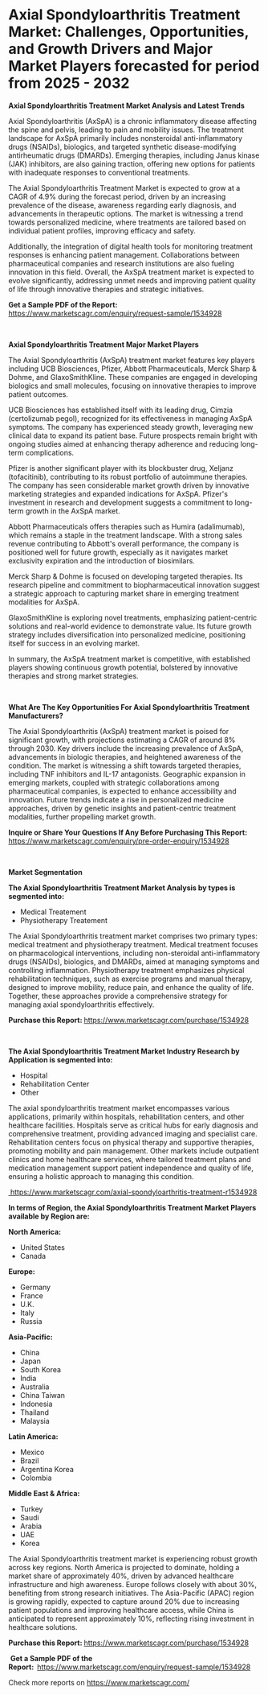 <p><h1>Axial Spondyloarthritis Treatment Market: Challenges, Opportunities, and Growth Drivers and Major Market Players forecasted for period from 2025 - 2032</h1></p><p><strong>Axial Spondyloarthritis Treatment Market Analysis and Latest Trends</strong></p>
<p><p>Axial Spondyloarthritis (AxSpA) is a chronic inflammatory disease affecting the spine and pelvis, leading to pain and mobility issues. The treatment landscape for AxSpA primarily includes nonsteroidal anti-inflammatory drugs (NSAIDs), biologics, and targeted synthetic disease-modifying antirheumatic drugs (DMARDs). Emerging therapies, including Janus kinase (JAK) inhibitors, are also gaining traction, offering new options for patients with inadequate responses to conventional treatments.</p><p>The Axial Spondyloarthritis Treatment Market is expected to grow at a CAGR of 4.9% during the forecast period, driven by an increasing prevalence of the disease, awareness regarding early diagnosis, and advancements in therapeutic options. The market is witnessing a trend towards personalized medicine, where treatments are tailored based on individual patient profiles, improving efficacy and safety.</p><p>Additionally, the integration of digital health tools for monitoring treatment responses is enhancing patient management. Collaborations between pharmaceutical companies and research institutions are also fueling innovation in this field. Overall, the AxSpA treatment market is expected to evolve significantly, addressing unmet needs and improving patient quality of life through innovative therapies and strategic initiatives.</p></p>
<p><strong>Get a Sample PDF of the Report:&nbsp;</strong> <a href="https://www.marketscagr.com/enquiry/request-sample/1534928?utm_campaign=2481&utm_medium=2&utm_source=Github&utm_content=ia&utm_term=03032025&utm_id=axial-spondyloarthritis-treatment">https://www.marketscagr.com/enquiry/request-sample/1534928</a></p>
<p>&nbsp;</p>
<p><strong>Axial Spondyloarthritis Treatment Major Market Players</strong></p>
<p><p>The Axial Spondyloarthritis (AxSpA) treatment market features key players including UCB Biosciences, Pfizer, Abbott Pharmaceuticals, Merck Sharp & Dohme, and GlaxoSmithKline. These companies are engaged in developing biologics and small molecules, focusing on innovative therapies to improve patient outcomes.</p><p>UCB Biosciences has established itself with its leading drug, Cimzia (certolizumab pegol), recognized for its effectiveness in managing AxSpA symptoms. The company has experienced steady growth, leveraging new clinical data to expand its patient base. Future prospects remain bright with ongoing studies aimed at enhancing therapy adherence and reducing long-term complications.</p><p>Pfizer is another significant player with its blockbuster drug, Xeljanz (tofacitinib), contributing to its robust portfolio of autoimmune therapies. The company has seen considerable market growth driven by innovative marketing strategies and expanded indications for AxSpA. Pfizer's investment in research and development suggests a commitment to long-term growth in the AxSpA market.</p><p>Abbott Pharmaceuticals offers therapies such as Humira (adalimumab), which remains a staple in the treatment landscape. With a strong sales revenue contributing to Abbott's overall performance, the company is positioned well for future growth, especially as it navigates market exclusivity expiration and the introduction of biosimilars.</p><p>Merck Sharp & Dohme is focused on developing targeted therapies. Its research pipeline and commitment to biopharmaceutical innovation suggest a strategic approach to capturing market share in emerging treatment modalities for AxSpA.</p><p>GlaxoSmithKline is exploring novel treatments, emphasizing patient-centric solutions and real-world evidence to demonstrate value. Its future growth strategy includes diversification into personalized medicine, positioning itself for success in an evolving market.</p><p>In summary, the AxSpA treatment market is competitive, with established players showing continuous growth potential, bolstered by innovative therapies and strong market strategies.</p></p>
<p>&nbsp;</p>
<p><strong>What Are The Key Opportunities For Axial Spondyloarthritis Treatment Manufacturers?</strong></p>
<p><p>The Axial Spondyloarthritis (AxSpA) treatment market is poised for significant growth, with projections estimating a CAGR of around 8% through 2030. Key drivers include the increasing prevalence of AxSpA, advancements in biologic therapies, and heightened awareness of the condition. The market is witnessing a shift towards targeted therapies, including TNF inhibitors and IL-17 antagonists. Geographic expansion in emerging markets, coupled with strategic collaborations among pharmaceutical companies, is expected to enhance accessibility and innovation. Future trends indicate a rise in personalized medicine approaches, driven by genetic insights and patient-centric treatment modalities, further propelling market growth.</p></p>
<p><strong>Inquire or Share Your Questions If Any Before Purchasing This Report:</strong> <a href="https://www.marketscagr.com/enquiry/pre-order-enquiry/1534928?utm_campaign=2481&utm_medium=2&utm_source=Github&utm_content=ia&utm_term=03032025&utm_id=axial-spondyloarthritis-treatment">https://www.marketscagr.com/enquiry/pre-order-enquiry/1534928</a></p>
<p>&nbsp;</p>
<p><strong>Market Segmentation</strong></p>
<p><strong>The Axial Spondyloarthritis Treatment Market Analysis by types is segmented into:</strong></p>
<p><ul><li>Medical Treatement</li><li>Physiotherapy Treatement</li></ul></p>
<p><p>The Axial Spondyloarthritis treatment market comprises two primary types: medical treatment and physiotherapy treatment. Medical treatment focuses on pharmacological interventions, including non-steroidal anti-inflammatory drugs (NSAIDs), biologics, and DMARDs, aimed at managing symptoms and controlling inflammation. Physiotherapy treatment emphasizes physical rehabilitation techniques, such as exercise programs and manual therapy, designed to improve mobility, reduce pain, and enhance the quality of life. Together, these approaches provide a comprehensive strategy for managing axial spondyloarthritis effectively.</p></p>
<p><strong>Purchase this Report:&nbsp;</strong><a href="https://www.marketscagr.com/purchase/1534928?utm_campaign=2481&utm_medium=2&utm_source=Github&utm_content=ia&utm_term=03032025&utm_id=axial-spondyloarthritis-treatment">https://www.marketscagr.com/purchase/1534928</a></p>
<p>&nbsp;</p>
<p><strong>The Axial Spondyloarthritis Treatment Market Industry Research by Application is segmented into:</strong></p>
<p><ul><li>Hospital</li><li>Rehabilitation Center</li><li>Other</li></ul></p>
<p><p>The axial spondyloarthritis treatment market encompasses various applications, primarily within hospitals, rehabilitation centers, and other healthcare facilities. Hospitals serve as critical hubs for early diagnosis and comprehensive treatment, providing advanced imaging and specialist care. Rehabilitation centers focus on physical therapy and supportive therapies, promoting mobility and pain management. Other markets include outpatient clinics and home healthcare services, where tailored treatment plans and medication management support patient independence and quality of life, ensuring a holistic approach to managing this condition.</p></p>
<p><a href="https://www.marketscagr.com/axial-spondyloarthritis-treatment-r1534928?utm_campaign=2481&utm_medium=2&utm_source=Github&utm_content=ia&utm_term=03032025&utm_id=axial-spondyloarthritis-treatment">&nbsp;https://www.marketscagr.com/axial-spondyloarthritis-treatment-r1534928</a></p>
<p><strong>In terms of Region, the Axial Spondyloarthritis Treatment Market Players available by Region are:</strong></p>
<p>
    <p> <strong> North America: </strong>
        <ul>
            <li>United States</li>
            <li>Canada</li>
        </ul>
        </p> 
    <p> <strong> Europe: </strong>
        <ul>
            <li>Germany</li>
            <li>France</li>
            <li>U.K.</li>
            <li>Italy</li>
            <li>Russia</li>
        </ul>
        </p> 
    <p> <strong> Asia-Pacific: </strong>
        <ul>
            <li>China</li>
            <li>Japan</li>
            <li>South Korea</li>
            <li>India</li>
            <li>Australia</li>
            <li>China Taiwan</li>
            <li>Indonesia</li>
            <li>Thailand</li>
            <li>Malaysia</li>
        </ul>
        </p> 
    <p> <strong> Latin America: </strong>
        <ul>
            <li>Mexico</li>
            <li>Brazil</li>
            <li>Argentina Korea</li>
            <li>Colombia</li>
        </ul>
        </p> 
    <p> <strong> Middle East & Africa: </strong>
        <ul>
            <li>Turkey</li>
            <li>Saudi</li>
            <li>Arabia</li>
            <li>UAE</li>
            <li>Korea</li>
        </ul>
    </p>
    </p>
<p><p>The Axial Spondyloarthritis treatment market is experiencing robust growth across key regions. North America is projected to dominate, holding a market share of approximately 40%, driven by advanced healthcare infrastructure and high awareness. Europe follows closely with about 30%, benefiting from strong research initiatives. The Asia-Pacific (APAC) region is growing rapidly, expected to capture around 20% due to increasing patient populations and improving healthcare access, while China is anticipated to represent approximately 10%, reflecting rising investment in healthcare solutions.</p></p>
<p><strong>Purchase this Report: </strong><a href="https://www.marketscagr.com/purchase/1534928?utm_campaign=2481&utm_medium=2&utm_source=Github&utm_content=ia&utm_term=03032025&utm_id=axial-spondyloarthritis-treatment">https://www.marketscagr.com/purchase/1534928</a></p>
<p>&nbsp;<strong>Get a Sample PDF of the Report:&nbsp;&nbsp;</strong><a href="https://www.marketscagr.com/enquiry/request-sample/1534928?utm_campaign=2481&utm_medium=2&utm_source=Github&utm_content=ia&utm_term=03032025&utm_id=axial-spondyloarthritis-treatment">https://www.marketscagr.com/enquiry/request-sample/1534928</a></p>
<p><strong></strong></p>
<p>Check more reports on <a href="https://www.marketscagr.com/?utm_campaign=2481&utm_medium=2&utm_source=Github&utm_content=ia&utm_term=03032025&utm_id=axial-spondyloarthritis-treatment">https://www.marketscagr.com/</a></p>